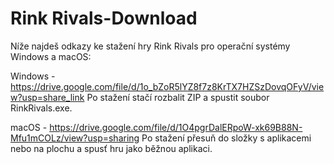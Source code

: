 # Rink Rivals-Download

Níže najdeš odkazy ke stažení hry Rink Rivals pro operační systémy Windows a macOS:

Windows - https://drive.google.com/file/d/1o_bZoR5lYZ8f7z8KrTX7HZSzDovqOFyV/view?usp=share_link 
Po stažení stačí rozbalit ZIP a spustit soubor RinkRivals.exe. 

macOS - https://drive.google.com/file/d/1O4pgrDalERpoW-xk69B88N-Mfu1mCOLz/view?usp=sharing 
Po stažení přesuň do složky s aplikacemi nebo na plochu a spusť hru jako běžnou aplikaci. 
